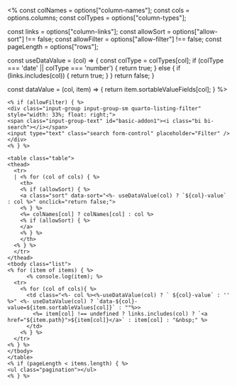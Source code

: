 <%
const colNames = options["column-names"];
const cols = options.columns;
const colTypes = options["column-types"];

const links = options["column-links"];
const allowSort = options["allow-sort"] !== false;
const allowFilter = options["allow-filter"] !== false;
const pageLength = options["rows"];

const useDataValue = (col) => {
const colType = colTypes[col];
if (colType === 'date' || colType === 'number') {
return true;
} else {
if (links.includes(col)) {
return true;
}
}
return false;
}

const dataValue = (col, item) => {
return item.sortableValueFields[col];
}
%>

```{=html}
<% if (allowFilter) { %>
<div class="input-group input-group-sm quarto-listing-filter" style="width: 33%; float: right;">
<span class="input-group-text" id="basic-addon1"><i class="bi bi-search"></i></span>
<input type="text" class="search form-control" placeholder="Filter" />
</div>
<% } %>

<table class="table">
<thead>
  <tr>
  | <% for (col of cols) { %>
    <th>
    <% if (allowSort) { %>
    <a class="sort" data-sort="<%- useDataValue(col) ? `${col}-value` : col %>" onclick="return false;">
    <% } %>
    <%= colNames[col] ? colNames[col] : col %>
    <% if (allowSort) { %>
    </a>
    <% } %>
    </th>
  <% } %>
  </tr>
</thead>
<tbody class="list">
<% for (item of items) { %>
      <% console.log(item); %>
  <tr>
    <% for (col of cols){ %>
      <td class="<%- col %><%-useDataValue(col) ? ` ${col}-value` : '' %>" <%- useDataValue(col) ? `data-${col}-value=${item.sortableValues[col]}` : ""%>>
        <%= item[col] !== undefined ? links.includes(col) ? `<a href="${item.path}">${item[col]}</a>` : item[col] : "&nbsp;" %>
      </td>
    <% } %>
  </tr>
<% } %>
</tbody>
</table>
<% if (pageLength < items.length) { %>
<ul class="pagination"></ul>
<% } %>
```
